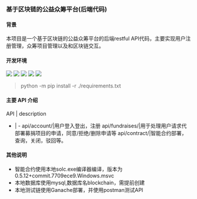 ### 基于区块链的公益众筹平台(后端代码)

#### 背景
本项目是一个基于区块链的公益众筹平台的后端restful API代码，主要实现用户注册管理，众筹项目管理以及和区块链交互。

#### 开发环境
![](https://img.shields.io/badge/python-3.6.6-green)
![](https://img.shields.io/badge/django-2.1.7-yellow)
![](https://img.shields.io/badge/web3-5.2.2-orange)
![](https://img.shields.io/badge/djangorestframework-3.10.3-blue)
![](https://img.shields.io/badge/solc-3.2.0-lightgrey)
> python -m pip install -r ./requirements.txt
#### 主要 API 介绍
API | description
- | -
api/account/|用户登入登出，注册
api/fundraises/|用于处理用户请求代部署募捐项目的申请，同意/拒绝/删除申请等
api/contract/|智能合约部署，查询，关闭，驳回等。

#### 其他说明
+ 智能合约使用本地solc.exe编译器编译，版本为0.5.12+commit.7709ece9.Windows.msvc
+ 本地数据库使用mysql,数据库名blockchain，需提前创建
+ 本地测试链使用Ganache部署，并使用postman测试API
